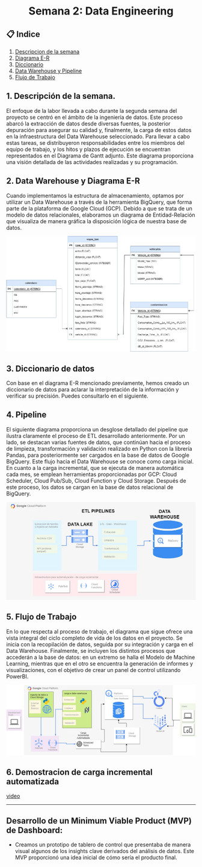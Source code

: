 <h1 align="center">  Semana 2: Data Engineering </h1>

## 📋 Indice
1. [Descripcion de la semana](#descripcion)
2. [Diagrama E-R](#e-r)
3. [Diccionario](#dicc)
4. [Data Warehouse y Pipeline](#dw)
5. [Flujo de Trabajo](#workflow)

## 1. Descripción de la semana. <a name="descripcion"></a>

El enfoque de la labor llevada a cabo durante la segunda semana del proyecto se centró en el ámbito de la ingeniería de datos. Este proceso abarcó la extracción de datos desde diversas fuentes, la posterior depuración para asegurar su calidad y, finalmente, la carga de estos datos en la infraestructura del Data Warehouse seleccionado. Para llevar a cabo estas tareas, se distribuyeron responsabilidades entre los miembros del equipo de trabajo, y los hitos y plazos de ejecución se encuentran representados en el Diagrama de Gantt adjunto. Este diagrama proporciona una visión detallada de las actividades realizadas y su programación.


## 2. Data Warehouse y Diagrama E-R <a name="e-r"></a>
Cuando implementamos la estructura de almacenamiento, optamos por utilizar un Data Warehouse a través de la herramienta BigQuery, que forma parte de la plataforma de Google Cloud (GCP). Debido a que se trata de un modelo de datos relacionales, elaboramos un diagrama de Entidad-Relación que visualiza de manera gráfica la disposición lógica de nuestra base de datos.


![ETL](https://github.com/Blackie279/Taxis-CO2/blob/main/src/modeloER.drawio.jpg)

## 3. Diccionario de datos <a name="dicc"></a>

Con base en el diagrama E-R mencionado previamente, hemos creado un diccionario de datos para aclarar la interpretación de la información y verificar su precisión. Puedes consultarlo en el siguiente.


## 4. Pipeline <a name="dw"></a>

El siguiente diagrama proporciona un desglose detallado del pipeline que ilustra claramente el proceso de ETL desarrollado anteriormente. Por un lado, se destacan varias fuentes de datos, que continúan hacia el proceso de limpieza, transformación y validación realizado en Python con la librería Pandas, para posteriormente ser cargados en la base de datos de Google BigQuery. Este flujo hacia el Data Warehouse se conoce como carga inicial. En cuanto a la carga incremental, que se ejecuta de manera automática cada mes, se emplean herramientas proporcionadas por GCP: Cloud Scheduler, Cloud Pub/Sub, Cloud Function y Cloud Storage. Después de este proceso, los datos se cargan en la base de datos relacional de BigQuery.

![ETL](https://github.com/Blackie279/Taxis-CO2/blob/main/src/ETL.drawio.jpg)

## 5. Flujo de Trabajo <a name="workflow"></a>

En lo que respecta al proceso de trabajo, el diagrama que sigue ofrece una vista integral del ciclo completo de vida de los datos en el proyecto. Se inicia con la recopilación de datos, seguida por su integración y carga en el Data Warehouse. Finalmente, se incluyen los distintos procesos que accederán a la base de datos: en un extremo se halla el Modelo de Machine Learning, mientras que en el otro se encuentra la generación de informes y visualizaciones, con el objetivo de crear un panel de control utilizando PowerBI.

![link](https://github.com/Blackie279/Taxis-CO2/blob/main/src/flujo_del_dato.drawio.jpg)

## 6. Demostracion de carga incremental automatizada
[video](https://drive.google.com/drive/folders/1SScuaGZbWpoKabwg9Mp-PzlWGMCdwqzF)

--------------------------------------------------------------------------------------------------------------------------------------------------------------

## **Desarrollo de un Minimum Viable Product (MVP) de Dashboard:**
   - Creamos un prototipo de tablero de control que presentaba de manera visual algunos de los insights clave derivados del análisis de datos. Este MVP proporcionó una idea inicial de cómo sería el producto final.


